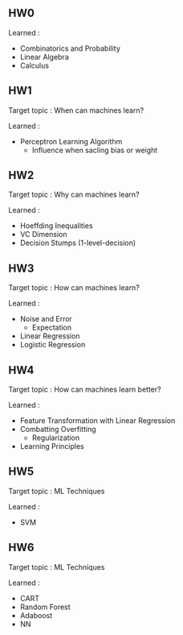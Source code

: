 ## HW0
Learned : 
* Combinatorics and Probability 
* Linear Algebra 
* Calculus

## HW1
Target topic : When can machines learn?

Learned : 
* Perceptron Learning Algorithm
    * Influence when sacling bias or weight

## HW2
Target topic : Why can machines learn? 

Learned : 
* Hoeffding Inequalities
* VC Dimension
* Decision Stumps (1-level-decision)

## HW3
Target topic : How can machines learn? 

Learned : 
* Noise and Error
    * Expectation
* Linear Regression
* Logistic Regression

## HW4
Target topic : How can machines learn better?

Learned : 
* Feature Transformation with Linear Regression
* Combatting Overfitting
    * Regularization
* Learning Principles

## HW5
Target topic : ML Techniques

Learned : 
* SVM

## HW6
Target topic : ML Techniques

Learned : 
* CART
* Random Forest
* Adaboost
* NN